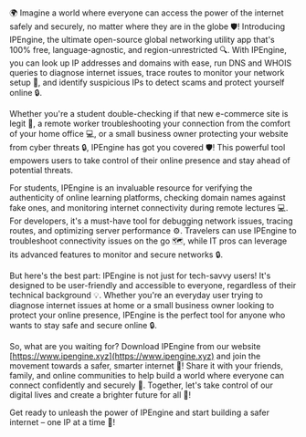 🌍 Imagine a world where everyone can access the power of the internet safely and securely, no matter where they are in the globe 🛡️! Introducing IPEngine, the ultimate open-source global networking utility app that's 100% free, language-agnostic, and region-unrestricted 🔍. With IPEngine, you can look up IP addresses and domains with ease, run DNS and WHOIS queries to diagnose internet issues, trace routes to monitor your network setup 📡, and identify suspicious IPs to detect scams and protect yourself online 🔒.

Whether you're a student double-checking if that new e-commerce site is legit 👀, a remote worker troubleshooting your connection from the comfort of your home office 💻, or a small business owner protecting your website from cyber threats 🔒, IPEngine has got you covered 🛡️! This powerful tool empowers users to take control of their online presence and stay ahead of potential threats.

For students, IPEngine is an invaluable resource for verifying the authenticity of online learning platforms, checking domain names against fake ones, and monitoring internet connectivity during remote lectures 💻. For developers, it's a must-have tool for debugging network issues, tracing routes, and optimizing server performance ⚙️. Travelers can use IPEngine to troubleshoot connectivity issues on the go 🗺️, while IT pros can leverage its advanced features to monitor and secure networks 🔒.

But here's the best part: IPEngine is not just for tech-savvy users! It's designed to be user-friendly and accessible to everyone, regardless of their technical background 💡. Whether you're an everyday user trying to diagnose internet issues at home or a small business owner looking to protect your online presence, IPEngine is the perfect tool for anyone who wants to stay safe and secure online 🔒.

So, what are you waiting for? Download IPEngine from our website [https://www.ipengine.xyz](https://www.ipengine.xyz) and join the movement towards a safer, smarter internet 🌟! Share it with your friends, family, and online communities to help build a world where everyone can connect confidently and securely 🔗. Together, let's take control of our digital lives and create a brighter future for all 🚀!

Get ready to unleash the power of IPEngine and start building a safer internet – one IP at a time 💪!